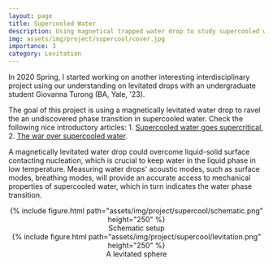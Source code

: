 ```yaml
---
layout: page
title: Supercooled Water
description: Using magnetical trapped water drop to study supercooled water phase transition
img: assets/img/project/supercool/cover.jpg
importance: 3
category: Levitation
---
```

In 2020 Spring, I started working on another interesting interdisciplinary project using our understanding on levitated drops with an undergraduate student Giovanna Turong (BA, Yale, '23).

The goal of this project is using a magnetically levitated water drop to ravel the an undiscovered phase transition in supercooled water. Check the following nice introductory articles: 1. [Supercooled water goes supercritical](https://physicstoday.scitation.org/do/10.1063/pt.6.1.20180822a/full/), 2. [The war over supercooled water](https://physicstoday.scitation.org/do/10.1063/pt.6.1.20180822a/full/).

A magnetically levitated water drop could overcome liquid-solid surface contacting nucleation, which is crucial to keep water in the liquid phase in low temperature. Measuring water drops' acoustic modes, such as surface modes, breathing modes, will provide an accurate access to mechanical properties of supercooled water, which in turn indicates the water phase transition.

<div class="row mt-3">
    <div class="col-sm mt-3 mt-md-0">
        <center>
        {% include figure.html path="assets/img/project/supercool/schematic.png" height="250" %}
        <div class="caption">
          Schematic setup
        </div>
        </center>
    </div>
    <div class="col-sm mt-3 mt-md-0">
        <center>
        {% include figure.html path="assets/img/project/supercool/levitation.png" height="250" %}
        <div class="caption">
            A levitated sphere
        </div>
        </center>
    </div>
</div>
